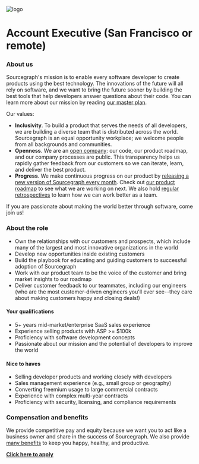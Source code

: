 ![logo](https://sourcegraph.com/.assets/img/sourcegraph-light-head-logo.svg)

# Account Executive (San Francisco or remote)


### About us

Sourcegraph's mission is to enable every software developer to create products using the best technology. The innovations of the future will all rely on software, and we want to bring the future sooner by building the best tools that help developers answer questions about their code. You can learn more about our mission by reading [our master plan](https://sourcegraph.com/plan).

Our values:

- **Inclusivity**. To build a product that serves the needs of all developers, we are building a diverse team that is distributed across the world. Sourcegraph is an equal opportunity workplace; we welcome people from all backgrounds and communities.
- **Openness**. We are an [open company](https://docs.sourcegraph.com/dev/open_source_open_company): our code, our product roadmap, and our company processes are public. This transparency helps us rapidly gather feedback from our customers so we can iterate, learn, and deliver the best product.
- **Progress**. We make continuous progress on our product by [releasing a new version of Sourcegraph every month](https://docs.sourcegraph.com/dev/releases). Check out [our product roadmap](https://docs.sourcegraph.com/dev/roadmap) to see what we are working on next. We also hold [regular retrospectives](https://docs.sourcegraph.com/dev/retrospectives) to learn how we can work better as a team.

If you are passionate about making the world better through software, come join us!

### About the role

- Own the relationships with our customers and prospects, which include many of the largest and most innovative organizations in the world
- Develop new opportunities inside existing customers
- Build the playbook for educating and guiding customers to successful adoption of Sourcegraph
- Work with our product team to be the voice of the customer and bring market insights to our roadmap
- Deliver customer feedback to our teammates, including our engineers (who are the most customer-driven engineers you'll ever see--they care about making customers happy and closing deals!)

#### Your qualifications

- 5+ years mid-market/enterprise SaaS sales experience
- Experience selling products with ASP >= $100k
- Proficiency with software development concepts
- Passionate about our mission and the potential of developers to improve the world

#### Nice to haves

- Selling developer products and working closely with developers
- Sales management experience (e.g., small group or geography)
- Converting freemium usage to large commercial contracts
- Experience with complex multi-year contracts
- Proficiency with security, licensing, and compliance requirements


### Compensation and benefits

We provide competitive pay and equity because we want you to act like a business owner and share in the success of Sourcegraph. We also provide [many benefits](../README.md#benefits) to keep you happy, healthy, and productive.

**[Click here to apply](https://hire.withgoogle.com/public/jobs/sourcegraphcom/view/P_AAAAAADAAC5KTmOOYSWAz0)**
